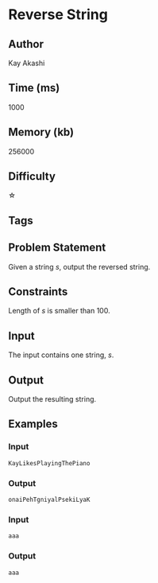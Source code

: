 # Reverse String

## Author 
Kay Akashi

## Time (ms)
1000

## Memory (kb)

256000

## Difficulty 

☆

## Tags

## Problem Statement 

Given a string $s$, output the reversed string.

## Constraints

Length of $s$ is smaller than 100.

## Input

The input contains one string, $s$.

## Output

Output the resulting string.

## Examples

### Input

```
KayLikesPlayingThePiano
```

### Output

```
onaiPehTgniyalPsekiLyaK
```

### Input

```
aaa
```

### Output

```
aaa
```
